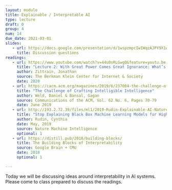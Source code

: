 ```yaml
---
layout: module
title: Explainable / Interpretable AI
type: lecture
draft: 0
group: 4
num: 14
due_date: 2021-03-01
slides:
   - url: https://docs.google.com/presentation/d/1wspzmpcIwIWqzAJPY9X1wIbD2PY0yaofrxXD5xDCJtI/edit?usp=sharing
     title: Discussion questions
readings:
   - url: https://www.youtube.com/watch?v=44u0sRLGwgQ&feature=youtu.be
     title: "Lecture 2: With Great Power Comes Great Ignorance: What’s Wrong When Machine Learning Gets It Right"
     author: Zittrain, Jonathan
     source: The Berkman Klein Center for Internet & Society
     date: 2020
   - url: https://cacm.acm.org/magazines/2019/6/237004-the-challenge-of-crafting-intelligible-intelligence/fulltext
     title: "The Challenge of Crafting Intelligible Intelligence"
     author: Weld, Daniel & Bansal, Gagan
     source: Communications of the ACM, Vol. 62 No. 6, Pages 70-79
     date: June 2019
   - url: http://193.2.72.39/files/ml1/2019-Rudin-Explainable-AI-NatureMI.pdf
     title: "Stop Explaining Black Box Machine Learning Models for High Stakes Decisions and Use Interpretable Models Instead"
     author: Rudin, Cynthia
     date: May, 2019
     source: Nature Machine Intelligence
     optional: 1
   - url: https://distill.pub/2018/building-blocks/
     title: The Building Blocks of Interpretability
     source: Google Brain + CMU
     date: 2018
     optional: 1

---
```


Today we will be discussing ideas around interpretability in AI systems. Please come to class prepared to discuss the readings. 